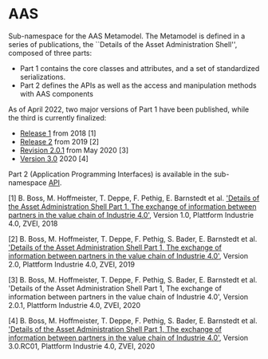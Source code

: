 # AAS

Sub-namespace for the AAS Metamodel. The Metamodel is defined in a series of
publications, the ``Details of the Asset Administration Shell'', composed of
three parts:
* Part 1 contains the core classes and attributes, and a set of standardized
serializations.
* Part 2 defines the APIs as well as the  access and manipulation methods with
AAS components

As of April 2022, two major versions of Part 1 have been published, while the
third is currently finalized:
- [Release 1](/aas/1/0/README.md) from 2018 [1]
- [Release 2](/aas/2/0/README.md) from 2019 [2]
- [Revision 2.0.1](/aas/2/0/1/README.md) from May 2020 [3]
- [Version 3.0](./3/0/README.md) 2020 [4]

Part 2 (Application Programming Interfaces) is available in the sub-namespace [API](./API/).


[1] B. Boss, M. Hoffmeister, T. Deppe, F. Pethig, E. Barnstedt et al.
['Details of the Asset Administration Shell Part 1, The exchange of information
between partners in the value chain of Industrie 4.0'](), Version 1.0,
Plattform Industrie 4.0, ZVEI, 2018

[2] B. Boss, M. Hoffmeister, T. Deppe, F. Pethig, S. Bader, E. Barnstedt et al.
['Details of the Asset Administration Shell Part 1, The exchange of information
between partners in the value chain of Industrie 4.0'](), Version 2.0,
Plattform Industrie 4.0, ZVEI, 2019

[3] B. Boss, M. Hoffmeister, T. Deppe, F. Pethig, S. Bader, E. Barnstedt et al.
'Details of the Asset Administration Shell Part 1, The exchange of information
between partners in the value chain of Industrie 4.0', Version 2.0.1,
Plattform Industrie 4.0, ZVEI, 2020

[4] B. Boss, M. Hoffmeister, T. Deppe, F. Pethig, S. Bader, E. Barnstedt et al.
['Details of the Asset Administration Shell Part 1, The exchange of information
between partners in the value chain of Industrie 4.0'](https://www.plattform-i40.de/IP/Redaktion/EN/Downloads/Publikation/Details_of_the_Asset_Administration_Shell_Part1_V3.html), Version 3.0.RC01,
Plattform Industrie 4.0, ZVEI, 2020
